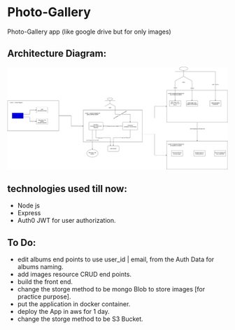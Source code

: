 # Photo-Gallery
Photo-Gallery app (like google drive but for only images)

## Architecture Diagram:
![Architecture_Diagram](https://github.com/Ahmed-Araby/Photo-Gallery/blob/master/photo-gallery_Architecture_Diagram.png)


## technologies used till now:
* Node js
* Express
* Auth0 JWT for user authorization.


## To Do:
* edit albums end points to use user_id | email, from the Auth Data for albums naming.
* add images resource CRUD end points.
* build the front end.
* change the storge method to be mongo Blob to store images [for practice purpose].
* put the application in docker container.
* deploy the App in aws for 1 day.
* change the storge method to be S3 Bucket.
